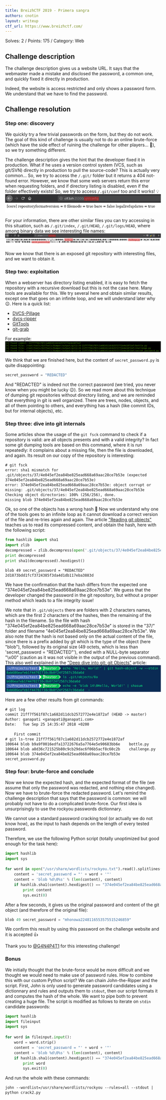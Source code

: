 ```yaml
---
title: BreizhCTF 2019 - Primera sangra
authors: cnotin
layout: writeup
ctf_url: https://www.breizhctf.com/
---
```

Solves: 2 / Points: 175 / Category: Web

## Challenge description
The challenge description gives us a website URL. It says that the webmaster made a mistake and disclosed the password, a common one, and quickly fixed it directly in production.

Indeed, the website is access restricted and only shows a password form. We understand that we have to find the password.

## Challenge resolution
### Step one: discovery
We quickly try a few trivial passwords on the form, but they do not work. The goal of this kind of challenge is usually not to do an online brute-force (which have the side effect of ruining the challenge for other players... 🤨), so we try something different.

The challenge description gives the hint that the developer fixed it in production. What if he uses a version control system (VCS, such as git/SVN) directly in production to pull the source-code? This is actually very common...
So, we try to access the `/.git/` folder but it returns a 404 not-found error. However, we know that some web servers return this error when requesting folders, and if directory listing is disabled, even if the folder effectively exists! So, we try to access `/.git/conf` too and it works! 💡
![](/assets/breizhctf-19-primera-1.png)

For your information, there are other similar files you can try accessing in this situation, such as `/.git/index`, `/.git/HEAD`, `/.git/logs/HEAD`, where among binary data we see interesting file names:
![](/assets/breizhctf-19-primera-2.png)

Now we know that there is an exposed git repository with interesting files, and we want to obtain it.

### Step two: exploitation
When a webserver has directory listing enabled, it is easy to fetch the repository with a recursive download but this is not the case here.
Many tools are available for this. We try several here and obtain similar results, except one that goes on an infinite loop, and we will understand later why 😉. Here is a quick list:
* [DVCS-Pillage](https://github.com/evilpacket/DVCS-Pillage)
* [dvcs-ripper](https://github.com/kost/dvcs-ripper)
* [GitTools](https://github.com/internetwache/GitTools)
* [git-grab](https://www.pentestpartners.com/security-blog/git-extraction-abusing-version-control-systems/)

For example:
![](/assets/breizhctf-19-primera-3.png)

We think that we are finished here, but the content of `secret_password.py` is quite disappointing:
```py
secret_password = "REDACTED"
```
And "REDACTED" is indeed not the correct password (we tried, you never know when you might be lucky 😉). So we read more about this technique of dumping git repositories without directory listing, and we are reminded that everything in git is well organized. There are trees, nodes, objects, and all of them pointing to others, and everything has a hash (like commit IDs, but for internal objects), etc.

### Step three: dive into git internals
Some articles show the usage of the `git fsck` command to check if a repository is valid: are all objects presents and with a valid integrity? In fact some git dumping tools are based on this command, where it is run repeatedly: it complains about a missing file, then the file is downloaded, and again.
Its result on our copy of the repository is interesting:
```console
# git fsck
error: sha1 mismatch for .git/objects/37/4e045ef2ea84be825ead668a69aac28ce7b53e (expected 374e045ef2ea84be825ead668a69aac28ce7b53e)
error: 374e045ef2ea84be825ead668a69aac28ce7b53e: object corrupt or missing: .git/objects/37/4e045ef2ea84be825ead668a69aac28ce7b53e
Checking object directories: 100% (256/256), done.
missing blob 374e045ef2ea84be825ead668a69aac28ce7b53e
```
Ok, so one of the objects has a wrong hash 🤔 Now we understand why one of the tools goes to an infinite loop as it cannot download a correct version of the file and re-tries again and again.
The article ["Reading git objects"](https://matthew-brett.github.io/curious-git/reading_git_objects.html) teaches us to read its compressed content, and obtain the hash, here with the following script:
```python
from hashlib import sha1
import zlib
decompressed = zlib.decompress(open('.git/objects/37/4e045ef2ea84be825ead668a69aac28ce7b53e','rb').read())
print decompressed
print sha1(decompressed).hexdigest()
```

```console
blob 49 secret_password = "REDACTED"
2d1873bdd1fcf3724385f3da4d1db117eba3883d
```

We have the confirmation that the hash differs from the expected one "374e045ef2ea84be825ead668a69aac28ce7b53e". We guess that the developer changed the password in the git repository, but without a proper method which leads to a file integrity issue!

We note that in `.git/objects` there are folders with 2 characters names, which are the first 2 characters of the hashes, then the remaining of the hash in the filename. So the file with hash "374e045ef2ea84be825ead668a69aac28ce7b53e" is stored in the "37/" folder and filename "4e045ef2ea84be825ead668a69aac28ce7b53e". We also note that the hash is not based only on the actual content of the file, since there is a prefix added by git which is the type of the object (here "blob"), followed by its original size (49 octets, which is less than 'secret_password = "REDACTED"'), ended with a NULL-byte separator "\x00" (caution as it was not visible in the output of the previous command). This also well explained in the ["Deep dive into git: git Objects"](https://aboullaite.me/deep-dive-into-git/) article:
![](/assets/breizhctf-19-primera-4.png)

Here are a few other results from git commands:
```terminal
# git log
commit 21ff7f561f87c1a682d11dcb2572772e4e1872af (HEAD -> master)
Author: ganapati <ganapati@ganapati.com>
Date:   Tue Sep 25 14:35:47 2018 +0200

    First commit
# git ls-tree 21ff7f561f87c1a682d11dcb2572772e4e1872af
100644 blob b9a9f0016edfa13722676a5a7764e5e90683bb6e    bottle.py
100644 blob a8d36c721525b80c9cb29dac6f06b5acf8c60c2b    challenge.py
100644 blob 374e045ef2ea84be825ead668a69aac28ce7b53e    secret_password.py
```

### Step four: brute-force and conclude
Now we know the expected hash, and the expected format of the file (we assume that only the password was redacted, and nothing else changed). Now we have to brute-force the redacted password. Let's remind the challenge description that says that the password is common: we will probably not have to do a complicated brute-force. Our first idea is unsurprisingly to use the rockyou passwords dictionnary.

We cannot use a standard password cracking tool (or actually we do not know how), as the input to hash depends on the length of every tested password.

Therefore, we use the following Python script (totally unoptimized but good enough for the task here):
```python
import hashlib
import sys

for word in open("/usr/share/wordlists/rockyou.txt").read().splitlines():
    content = 'secret_password = "' + word + '"'
    content = 'blob %d\0%s' % (len(content), content)
    if hashlib.sha1(content).hexdigest() == "374e045ef2ea84be825ead668a69aac28ce7b53e":
        print content
        sys.exit(0)
```
After a few seconds, it gives us the original password and content of the git object (and therefore of the original file):
```python
blob 49 secret_password = "mhonowa2248116553575515246859"
```

We confirm this result by using this password on the challenge website and it is accepted 👍

Thank you to [@G4N4P4T1](https://twitter.com/g4n4p4t1) for this interesting challenge!

### Bonus
We initially thought that the brute-force would be more difficult and we thought we would need to make use of password rules. How to combine this with our custom Python script?
We can chain John-the-Ripper and the script. First, John is only used to generate password candidates using a dictionnary and rules and outputs them to `stdout`, then our script formats it and computes the hash of the whole. We want to pipe both to prevent creating a huge file.
The script is modified as follows to iterate on `stdin` candidate passwords:
```python
import hashlib
import fileinput
import sys

for word in fileinput.input():
    word = word.strip()
    content = 'secret_password = "' + word + '"'
    content = 'blob %d\0%s' % (len(content), content)
    if hashlib.sha1(content).hexdigest() == "374e045ef2ea84be825ead668a69aac28ce7b53e":
        print word
        sys.exit(0)
```
And run the whole with these commands:
```terminal
john --wordlist=/usr/share/wordlists/rockyou --rules=all --stdout | python crack2.py
```
